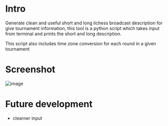 # Intro

Generate clean and useful short and long lichess broadcast description for give tournament information,
this tool is a python script which takes input from terminal and prints the short and long description. 

This script also includes time zone conversion for each round in a given tournament

# Screenshot
![image](https://www.linkpicture.com/q/Screen-Shot-2023-03-06-at-5.53.27-PM.png)

# Future development
- clearner input


